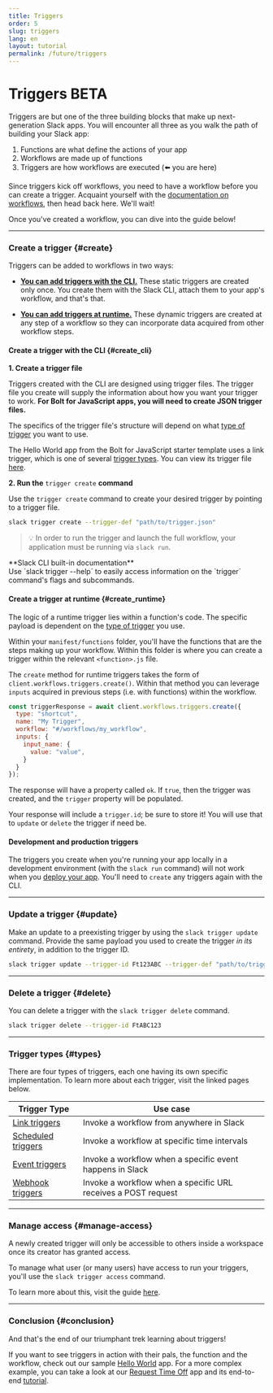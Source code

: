 ```yaml
---
title: Triggers
order: 5
slug: triggers
lang: en
layout: tutorial
permalink: /future/triggers
---
```

# Triggers <span class="label-beta">BETA</span>

<div class="section-content">
Triggers are but one of the three building blocks that make up next-generation Slack apps. You will encounter all three as you walk the path of building your Slack app:

1. Functions are what define the actions of your app
2. Workflows are made up of functions
3. Triggers are how workflows are executed (⬅️ you are here)

Since triggers kick off workflows, you need to have a workflow before you can create a trigger. Acquaint yourself with the [documentation on workflows](/bolt-js/future/workflows), then head back here. We'll wait!

Once you've created a workflow, you can dive into the guide below! 
</div>


---

### Create a trigger {#create}

Triggers can be added to workflows in two ways:

* [**You can add triggers with the CLI.**](#create_cli) These static triggers are created only once. You create them with the Slack CLI, attach them to your app's workflow, and that's that. 

* [**You can add triggers at runtime.**](#create_runtime) These dynamic triggers are created at any step of a workflow so they can incorporate data acquired from other workflow steps.

#### Create a trigger with the CLI {#create_cli}

**1. Create a trigger file**

Triggers created with the CLI are designed using trigger files. The trigger file you create will supply the information about how you want your trigger to work. **For Bolt for JavaScript apps, you will need to create JSON trigger files.**

The specifics of the trigger file's structure will depend on what [type of trigger](#types) you want to use.

The Hello World app from the Bolt for JavaScript starter template uses a link trigger, which is one of several [trigger types](#types). You can view its trigger file [here](https://github.com/slack-samples/bolt-js-starter-template/blob/future/triggers/hello-world-trigger.json).

**2. Run the** `trigger create` **command**

Use the `trigger create` command to create your desired trigger by pointing to a trigger file. 

```bash
slack trigger create --trigger-def "path/to/trigger.json"
```

> 💡 In order to run the trigger and launch the full workflow, your application must be running via `slack run`.

<p class="alert alert_info"><ts-icon class="ts_icon_info_circle"></ts-icon>**Slack CLI built-in documentation**<br>
Use `slack trigger --help`  to easily access information on the `trigger` command's flags and subcommands.</p>

#### Create a trigger at runtime {#create_runtime}

The logic of a runtime trigger lies within a function's code. The specific payload is dependent on the [type of trigger](#types) you use.

Within your `manifest/functions` folder, you'll have the functions that are the steps making up your workflow. Within this folder is where you can create a trigger within the relevant `<function>.js` file. 

The `create` method for runtime triggers takes the form of `client.workflows.triggers.create()`. Within that method you can leverage `inputs` acquired in previous steps (i.e. with functions) within the workflow.

```js
const triggerResponse = await client.workflows.triggers.create({
  type: "shortcut",
  name: "My Trigger",
  workflow: "#/workflows/my_workflow",
  inputs: {
    input_name: {
      value: "value",
    }
  }
});
```

The response will have a property called `ok`. If `true`, then the trigger was created, and the `trigger` property will be populated.

Your response will include a `trigger.id`; be sure to store it! You will use that to `update` or `delete` the trigger if need be.

#### Development and production triggers

The triggers you create when you're running your app locally in a development environment (with the `slack run` command) will not work when you [deploy your app](/bolt-js/future/deploy-your-app). You'll need to `create` any triggers again with the CLI.

---

### Update a trigger {#update}

Make an update to a preexisting trigger by using the `slack trigger update` command. Provide the same payload you used to create the trigger *in its entirety*, in addition to the trigger ID.

```bash
slack trigger update --trigger-id Ft123ABC --trigger-def "path/to/trigger.json"
```
---

### Delete a trigger {#delete}

You can delete a trigger with the `slack trigger delete` command.

```bash
slack trigger delete --trigger-id FtABC123
```
---

### Trigger types {#types}

There are four types of triggers, each one having its own specific implementation. To learn more about each trigger, visit the linked pages below.

| Trigger Type                     | Use case                                                      |
|----------------------------------|---------------------------------------------------------------|
| [Link triggers](https://api.slack.com/future/triggers/link)           | Invoke a workflow from anywhere in Slack                      |
| [Scheduled triggers](https://api.slack.com/future/triggers/scheduled) | Invoke a workflow at specific time intervals                  |
| [Event triggers](https://api.slack.com/future/triggers/event)         | Invoke a workflow when a specific event happens in Slack      |
| [Webhook triggers](https://api.slack.com/future/triggers/webhook)     | Invoke a workflow when a specific URL receives a POST request |

---

### Manage access {#manage-access}

A newly created trigger will only be accessible to others inside a workspace once its creator has granted access.

To manage what user (or many users) have access to run your triggers, you'll use the `slack trigger access` command.

To learn more about this, visit the guide [here](https://api.slack.com/future/triggers#manage-access).

---

### Conclusion {#conclusion}

And that's the end of our triumphant trek learning about triggers!

If you want to see triggers in action with their pals, the function and the workflow, check out our sample [Hello World](https://github.com/slack-samples/bolt-js-starter-template/tree/future) app. For a more complex example, you can take a look at our [Request Time Off](https://github.com/slack-samples/bolt-js-request-time-off) app and its end-to-end [tutorial](/bolt-js/future/request-time-off-tutorial).
